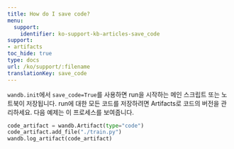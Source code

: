```yaml
---
title: How do I save code?‌
menu:
  support:
    identifier: ko-support-kb-articles-save_code‌
support:
- artifacts
toc_hide: true
type: docs
url: /ko/support/:filename
translationKey: save_code‌
---
```

`wandb.init`에서 `save_code=True`를 사용하면 run을 시작하는 메인 스크립트 또는 노트북이 저장됩니다. run에 대한 모든 코드를 저장하려면 Artifacts로 코드의 버전을 관리하세요. 다음 예제는 이 프로세스를 보여줍니다.

```python
code_artifact = wandb.Artifact(type="code")
code_artifact.add_file("./train.py")
wandb.log_artifact(code_artifact)
```
